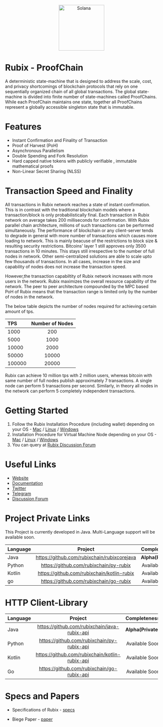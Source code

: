 <p align="center">
  <a href="https://rubix.network">
    <img alt="Solana" src="https://i.imgur.com/6vToeX2.png" width="150" />
  </a>
</p>

# Rubix - ProofChain

A deterministic state-machine that is designed to address the scale, cost, and privacy shortcomings of blockchain protocols that rely on one sequentially organized chain of all global transactions. The global state-machine is divided into finite number of state-machines called ProofChains. While each ProofChain maintains one state, together all ProofChains represent a globally accessible singleton state that is immutable. 

# Features

* Instant Confirmation and Finality of Transaction
* Proof of Harvest (PoH)
* Asynchronous Parallelism
* Double Spending and Fork Resolution
* Hard capped native tokens with publicly verifiable , immutable mathematical proofs
* Non-Linear Secret Sharing (NLSS)

# Transaction Speed and Finality

All transactions in Rubix network reaches a state of instant confirmation. This is in contrast with the traditional blockchain models where a transaction/block is only probabilistically final. Each transaction in Rubix network on average takes 200 milliseconds for confirmation. With Rubix parallel chain architecture, millions of such transactions can be performed simultaneously. The performance of blockchain or any client-server tends to degrade in general with more number of transactions which causes more loading to network. This is mainly beacuse of the restrictions to block size & resulting security restrictions. Bitcoins' layer 1 still approves only 3500 transactions in 10 minutes. This stays still irrespective to the number of full nodes in network. Other semi-centralized solutions are able to scale upto few thousands of transactions. In all cases, increase in the size and capability of nodes does not increase the transaction speed.

However,the transaction capabiltity of Rubix network increases with more users in the network. Rubix maximizes the overall resource capability of the network. The peer to peer architecture compounded by the MPC based PoH of Rubix means that the transaction range is limited only by the number of nodes in the network.

The below table depicts the number of nodes required for achieving certain amount of tps.

| **TPS**             | **Number of Nodes**          
| :-------------------| :-------------------:|
| 1000                | 200   |
| 5000                | 1000  |
| 10000               | 2000  |
| 50000               | 10000 |
| 100000              | 20000 |

Rubix can achieve 10 million tps with 2 million users, whereas bitcoin with same number of full nodes publish approximately 7 transactions. A single node can perform 5 transactions per second. Similarly, in theory all nodes in the network can perform 5 completely independent transactions.

# Getting Started
1. Follow the Rubix Installation Procedure (including wallet) depending on your OS - [Mac](https://github.com/rubixchain/rubixnetwork/blob/master/mac.md) / [Linux](https://github.com/rubixchain/rubixnetwork/blob/master/linux.md) / [Windows](https://github.com/rubixchain/rubixnetwork/blob/master/windows.md)
2. Installation Procedure for Virtual Machine Node depending on your OS - [Mac](https://github.com/rubixchain/rubixnetwork/blob/master/mac-vm.md) / [Linux](https://github.com/rubixchain/rubixnetwork/blob/master/linux-vm.md) / [Windows](https://github.com/rubixchain/rubixnetwork/blob/master/windows-vm.md)
3. You can query at [Rubix Discussion Forum](https://t.me/joinchat/FVW78xbBBvefEUSBB0p4Fw)

# Useful Links
* [Website](https://rubix.network/)
* [Documentation](https://rubix.network/)
* [Twitter](https://twitter.com/RubixChain)
* [Telegram](https://t.me/joinchat/FVW78xbBBvefEUSBB0p4Fw)
* [Discussion Forum](https://t.me/joinchat/FVW78xbBBvefEUSBB0p4Fw)

# Project Private Links

This Project is currently developed in Java. Multi-Language support will be available soon.

| **Language**        | **Project**           | **Completeness**  |
| :-------------------|:---------------------:| -----------------:|
| Java                | https://github.com/rubixchain/rubixcorejava | **Alpha(Private)** |
| Python              | https://github.com/rubixchain/py-rubix | Available Soon |
| Kotlin              | https://github.com/rubixchain/kotlin-rubix | Available Soon |
| go                  | https://github.com/rubixchain/go-rubix | Available Soon |

# HTTP Client-Library

| **Language**        | **Project**           | **Completeness**  |
| :-------------------|:---------------------:| -----------------:|
| Java                | https://github.com/rubixchain/java-rubix-api | **Alpha(Private)** |
| Python              | https://github.com/rubixchain/py-rubix-api | Available Soon |
| Kotlin              | https://github.com/rubixchain/kotlin-rubix-api | Available Soon |
| Go                  | https://github.com/rubixchain/go-rubix-api | Available Soon |

# Specs and Papers

* Specifications of Rubix - [specs](https://rubix.network/)

* Biege Paper - [paper](https://github.com/rubixchain/rubixnetwork/blob/master/RubiX_WhitePaper%20R1.6.pdf)
